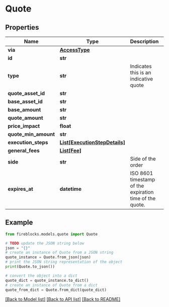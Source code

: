 # Quote


## Properties

Name | Type | Description | Notes
------------ | ------------- | ------------- | -------------
**via** | [**AccessType**](AccessType.md) |  | 
**id** | **str** |  | 
**type** | **str** | Indicates this is an indicative quote | 
**quote_asset_id** | **str** |  | 
**base_asset_id** | **str** |  | 
**base_amount** | **str** |  | 
**quote_amount** | **str** |  | 
**price_impact** | **float** |  | [optional] 
**quote_min_amount** | **str** |  | [optional] 
**execution_steps** | [**List[ExecutionStepDetails]**](ExecutionStepDetails.md) |  | [optional] 
**general_fees** | [**List[Fee]**](Fee.md) |  | [optional] 
**side** | **str** | Side of the order | 
**expires_at** | **datetime** | ISO 8601 timestamp of the expiration time of the quote. | 

## Example

```python
from fireblocks.models.quote import Quote

# TODO update the JSON string below
json = "{}"
# create an instance of Quote from a JSON string
quote_instance = Quote.from_json(json)
# print the JSON string representation of the object
print(Quote.to_json())

# convert the object into a dict
quote_dict = quote_instance.to_dict()
# create an instance of Quote from a dict
quote_from_dict = Quote.from_dict(quote_dict)
```
[[Back to Model list]](../README.md#documentation-for-models) [[Back to API list]](../README.md#documentation-for-api-endpoints) [[Back to README]](../README.md)


